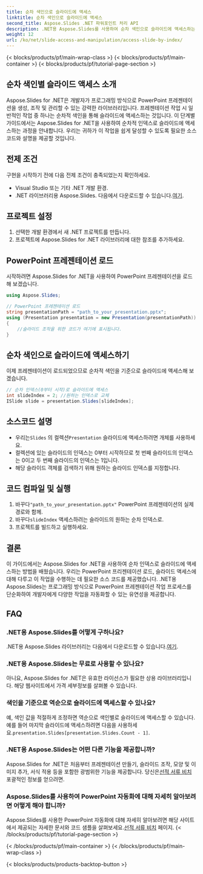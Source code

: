 ```yaml
---
title: 순차 색인으로 슬라이드에 액세스
linktitle: 순차 색인으로 슬라이드에 액세스
second_title: Aspose.Slides .NET 파워포인트 처리 API
description: .NET용 Aspose.Slides를 사용하여 순차 색인으로 슬라이드에 액세스하는 방법을 알아보세요. 소스 코드가 포함된 이 단계별 가이드를 따라 PowerPoint 프레젠테이션을 쉽게 탐색하고 조작하세요.
weight: 12
url: /ko/net/slide-access-and-manipulation/access-slide-by-index/
---
```


{< blocks/products/pf/main-wrap-class >}
{< blocks/products/pf/main-container >}
{< blocks/products/pf/tutorial-page-section >}


## 순차 색인별 슬라이드 액세스 소개

Aspose.Slides for .NET은 개발자가 프로그래밍 방식으로 PowerPoint 프레젠테이션을 생성, 조작 및 관리할 수 있는 강력한 라이브러리입니다. 프레젠테이션 작업 시 일반적인 작업 중 하나는 순차적 색인을 통해 슬라이드에 액세스하는 것입니다. 이 단계별 가이드에서는 Aspose.Slides for .NET을 사용하여 순차적 인덱스로 슬라이드에 액세스하는 과정을 안내합니다. 우리는 귀하가 이 작업을 쉽게 달성할 수 있도록 필요한 소스 코드와 설명을 제공할 것입니다.

## 전제 조건

구현을 시작하기 전에 다음 전제 조건이 충족되었는지 확인하세요.

- Visual Studio 또는 기타 .NET 개발 환경.
-  .NET 라이브러리용 Aspose.Slides. 다음에서 다운로드할 수 있습니다.[여기](https://releases.aspose.com/slides/net/).

## 프로젝트 설정

1. 선택한 개발 환경에서 새 .NET 프로젝트를 만듭니다.
2. 프로젝트에 Aspose.Slides for .NET 라이브러리에 대한 참조를 추가하세요.

## PowerPoint 프레젠테이션 로드

시작하려면 Aspose.Slides for .NET을 사용하여 PowerPoint 프레젠테이션을 로드해 보겠습니다.

```csharp
using Aspose.Slides;

// PowerPoint 프레젠테이션 로드
string presentationPath = "path_to_your_presentation.pptx";
using (Presentation presentation = new Presentation(presentationPath))
{
    //슬라이드 조작을 위한 코드가 여기에 표시됩니다.
}
```

## 순차 색인으로 슬라이드에 액세스하기

이제 프레젠테이션이 로드되었으므로 순차적 색인을 기준으로 슬라이드에 액세스해 보겠습니다.

```csharp
// 순차 인덱스(0부터 시작)로 슬라이드에 액세스
int slideIndex = 2; //원하는 인덱스로 교체
ISlide slide = presentation.Slides[slideIndex];
```

## 소스코드 설명

-  우리는`Slides` 의 컬렉션`Presentation` 슬라이드에 액세스하려면 개체를 사용하세요.
- 컬렉션에 있는 슬라이드의 인덱스는 0부터 시작하므로 첫 번째 슬라이드의 인덱스는 0이고 두 번째 슬라이드의 인덱스는 1입니다.
- 해당 슬라이드 객체를 검색하기 위해 원하는 슬라이드 인덱스를 지정합니다.

## 코드 컴파일 및 실행

1.  바꾸다`"path_to_your_presentation.pptx"` PowerPoint 프레젠테이션의 실제 경로와 함께.
2.  바꾸다`slideIndex` 액세스하려는 슬라이드의 원하는 순차 인덱스로.
3. 프로젝트를 빌드하고 실행하세요.

## 결론

이 가이드에서는 Aspose.Slides for .NET을 사용하여 순차 인덱스로 슬라이드에 액세스하는 방법을 배웠습니다. 우리는 PowerPoint 프리젠테이션 로드, 슬라이드 액세스에 대해 다루고 이 작업을 수행하는 데 필요한 소스 코드를 제공했습니다. .NET용 Aspose.Slides는 프로그래밍 방식으로 PowerPoint 프레젠테이션 작업 프로세스를 단순화하여 개발자에게 다양한 작업을 자동화할 수 있는 유연성을 제공합니다.

## FAQ

### .NET용 Aspose.Slides를 어떻게 구하나요?

 .NET용 Aspose.Slides 라이브러리는 다음에서 다운로드할 수 있습니다.[여기](https://releases.aspose.com/slides/net/).

### .NET용 Aspose.Slides는 무료로 사용할 수 있나요?

아니요, Aspose.Slides for .NET은 유효한 라이선스가 필요한 상용 라이브러리입니다. 해당 웹사이트에서 가격 세부정보를 살펴볼 수 있습니다.

### 색인을 기준으로 역순으로 슬라이드에 액세스할 수 있나요?

 예, 색인 값을 적절하게 조정하면 역순으로 색인별로 슬라이드에 액세스할 수 있습니다. 예를 들어 마지막 슬라이드에 액세스하려면 다음을 사용하세요.`presentation.Slides[presentation.Slides.Count - 1]`.

### .NET용 Aspose.Slides는 어떤 다른 기능을 제공합니까?

Aspose.Slides for .NET은 처음부터 프레젠테이션 만들기, 슬라이드 조작, 모양 및 이미지 추가, 서식 적용 등을 포함한 광범위한 기능을 제공합니다. 당신은[선적 서류 비치](https://reference.aspose.com/slides/net/) 포괄적인 정보를 얻으려면.

### Aspose.Slides를 사용하여 PowerPoint 자동화에 대해 자세히 알아보려면 어떻게 해야 합니까?

 Aspose.Slides를 사용한 PowerPoint 자동화에 대해 자세히 알아보려면 해당 사이트에서 제공되는 자세한 문서와 코드 샘플을 살펴보세요.[선적 서류 비치](https://reference.aspose.com/slides/net/) 페이지.
{< /blocks/products/pf/tutorial-page-section >}

{< /blocks/products/pf/main-container >}
{< /blocks/products/pf/main-wrap-class >}

{< blocks/products/products-backtop-button >}
